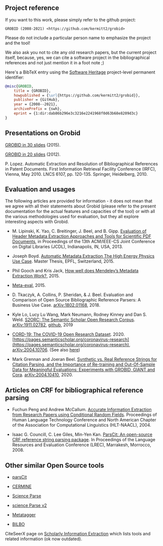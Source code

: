 ## Project reference

If you want to this work, please simply refer to the github project:

```
GROBID (2008-2021) <https://github.com/kermitt2/grobid>
```

Please do not include a particular person name to emphasize the project and the tool! 

We also ask you not to cite any old research papers, but the current project itself, because, yes, we can cite a software project in the bibliographical references and not just mention it in a foot note ;)

Here's a BibTeX entry using the [Software Heritage](https://www.softwareheritage.org/) project-level permanent identifier:

```bibtex
@misc{GROBID,
    title = {GROBID},
    howpublished = {\url{https://github.com/kermitt2/grobid}},
    publisher = {GitHub},
    year = {2008--2021},
    archivePrefix = {swh},
    eprint = {1:dir:dab86b296e3c3216e2241968f0d63b68e8209d3c}
}
```

## Presentations on Grobid

[GROBID in 30 slides](grobid-04-2015.pdf) (2015).

[GROBID in 20 slides](GROBID.pdf) (2012).

P. Lopez. Automatic Extraction and Resolution of Bibliographical References in Patent Documents. First Information Retrieval Facility Conference (IRFC), Vienna, May 2010. LNCS 6107, pp. 120-135. Springer, Heidelberg, 2010.

## Evaluation and usages

The following articles are provided for information - it does not mean that we agree with all their statements about Grobid (please refer to the present documentation for the actual features and capacities of the tool) or with all the various methodologies used for evaluation, but they all explore interesting aspects with Grobid. 

- M. Lipinski, K. Yao, C. Breitinger, J. Beel, and B. Gipp. [Evaluation of Header Metadata Extraction Approaches and Tools for Scientific PDF Documents](http://docear.org/papers/Evaluation_of_Header_Metadata_Extraction_Approaches_and_Tools_for_Scientific_PDF_Documents.pdf), in Proceedings of the 13th ACM/IEEE-CS Joint Conference on Digital Libraries (JCDL), Indianapolis, IN, USA, 2013. 

- Joseph Boyd. [Automatic Metadata Extraction The High Energy Physics Use Case](https://preprints.cern.ch/record/2039361/files/CERN-THESIS-2015-105.pdf). Master Thesis, EPFL, Switzerland, 2015. 

- Phil Gooch and Kris Jack, [How well does Mendeley’s Metadata Extraction Work?](https://krisjack.wordpress.com/2015/03/12/how-well-does-mendeleys-metadata-extraction-work/), 2015.

- [Meta-eval](https://github.com/allenai/meta-eval), 2015.

- D. Tkaczyk, A. Collins, P. Sheridan, & J. Beel. Evaluation and Comparison of Open Source Bibliographic Reference Parsers: A Business Use Case. [arXiv:1802.01168](https://arxiv.org/pdf/1802.01168), 2018.

- Kyle Lo, Lucy Lu Wang, Mark Neumann, Rodney Kinney and Dan S. Weld. [S2ORC: The Semantic Scholar Open Research Corpus](https://arxiv.org/pdf/1911.02782.pdf). [arXiv:1911.02782](https://arxiv.org/abs/1911.02782), [github](https://github.com/allenai/s2-gorc), 2019

- [CORD-19: The COVID-19 Open Research Dataset](https://arxiv.org/pdf/2004.10706.pdf). 2020. [https://pages.semanticscholar.org/coronavirus-research](https://pages.semanticscholar.org/coronavirus-research), [arXiv:2004.10706](https://arxiv.org/abs/2004.10706). 
(See also [here](https://discourse.cord-19.semanticscholar.org/t/faqs-about-cord-19-dataset/94))

- Mark Grennan and Joeran Beel. [Synthetic vs. Real Reference Strings for Citation Parsing, and the Importance of Re-training and Out-Of-Sample Data for Meaningful Evaluations: Experiments with GROBID, GIANT and Cora](https://arxiv.org/pdf/2004.10410.pdf). [arXiv:2004.10410](https://arxiv.org/abs/2004.10410), 2020.

## Articles on CRF for bibliographical reference parsing

- Fuchun Peng and Andrew McCallum. [Accurate Information Extraction from Research Papers using Conditional Random Fields](https://www.aclweb.org/anthology/N04-1042.pdf). Proceedings of Human Language Technology Conference and North American Chapter of the Association for Computational Linguistics (HLT-NAACL), 2004.

- Isaac G. Councill, C. Lee Giles, Min-Yen Kan. [ParsCit: An open-source CRF reference string parsing package](http://www.lrec-conf.org/proceedings/lrec2008/pdf/166_paper.pdf). In Proceedings of the Language Resources and Evaluation Conference (LREC), Marrakesh, Morrocco, 2008.

## Other similar Open Source tools

- [parsCit](https://github.com/knmnyn/ParsCit)

- [CERMINE](https://github.com/CeON/CERMINE)

- [Science Parse](https://github.com/allenai/science-parse) 

- [science Parse v2](https://github.com/allenai/spv2) 

- [Metatagger](https://github.com/iesl/rexa1-metatagger)

- [BILBO](https://github.com/OpenEdition/bilbo)

CiteSeerX page on [Scholarly Information Extraction](http://csxstatic.ist.psu.edu/downloads/software#Services) which lists tools and related information (ok now outdated). 
